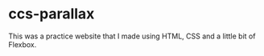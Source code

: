 # ccs-parallax
This was a practice website that I made using HTML, CSS and a little bit of Flexbox. 
